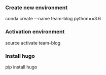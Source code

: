 ### Create new environment
conda create --name team-blog python==3.6

### Activation environment
source activate team-blog

### Install hugo
pip install hugo


